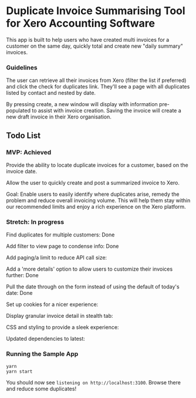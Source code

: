 # Duplicate Invoice Summarising Tool for Xero Accounting Software

This app is built to help users who have created multi invoices for a customer on the same day, quickly total and create new "daily summary" invoices. 

### Guidelines

The user can retrieve all their invoices from Xero (filter the list if preferred) and click the check for duplicates link. They'll see a page with all duplicates listed by contact and nested by date. 

By pressing create, a new window will display with information pre-populated to assist with invoice creation. Saving the invoice will create a new draft invoice in their Xero organisation.


## Todo List
### MVP: Achieved

Provide the ability to locate duplicate invoices for a customer, based on the invoice date.

Allow the user to quickly create and post a summarized invoice to Xero.

Goal: Enable users to easily identify where duplicates arise, remedy the problem and reduce overall invoicing volume. This will help them stay within our recommended limits and enjoy a rich experience on the Xero platform.

### Stretch: In progress

Find duplicates for multiple customers: Done

Add filter to view page to condense info: Done

Add paging/a limit to reduce API call size:

Add a 'more details' option to allow users to customize their invoices further: Done

Pull the date through on the form instead of using the default of today's date: Done

Set up cookies for a nicer experience:

Display granular invoice detail in stealth tab: 

CSS and styling to provide a sleek experience: 

Updated dependencies to latest: 

### Running the Sample App

```
yarn 
yarn start
```
You should now see `listening on http://localhost:3100`.  Browse there and reduce some duplicates!
